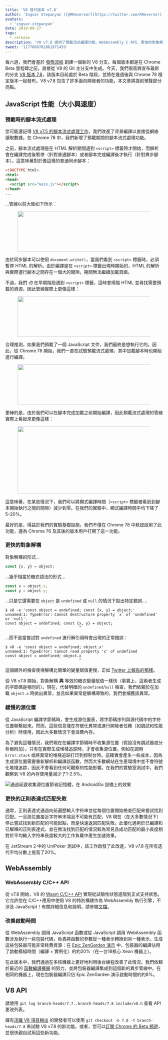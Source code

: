 ```yaml
---
title: 'V8 發行版本 v7.8'
author: 'Ingvar Stepanyan ([@RReverser](https://twitter.com/RReverser)), 懶惰的開發者'
avatars:
  - 'ingvar-stepanyan'
date: 2019-09-27
tags:
  - release
description: 'V8 v7.8 提供了預載流式編譯功能、WebAssembly C API、更快的對象解構及正則匹配，以及改進的啟動速度。'
tweet: '1177600702861971459'
---
```

每六週，我們會基於 [發佈流程](/docs/release-process) 創建一個新的 V8 分支。每個版本都是在 Chrome Beta 里程碑之前，直接從 V8 的 Git 主分支中生成。今天，我們很高興宣布最新的分支 [V8 版本 7.8](https://chromium.googlesource.com/v8/v8.git/+log/branch-heads/7.8)，該版本目前處於 Beta 階段，並將在幾週後與 Chrome 78 穩定版本一起發布。V8 v7.8 包含了許多面向開發者的功能，本文章將提前預覽部分亮點。

<!--truncate-->
## JavaScript 性能（大小與速度）

### 預載時的腳本流式處理

您可能還記得 [V8 v7.5 的腳本流式處理工作](/blog/v8-release-75#script-streaming-directly-from-network)，我們改進了背景編譯以直接從網絡讀取數據。在 Chrome 78 中，我們新增了預載期間的腳本流式處理功能。

之前，腳本流式處理是在 HTML 解析期間遇到 `<script>` 標籤時才開始，而解析會在編譯完成後暫停（針對普通腳本）或者腳本完成編譯後才執行（針對異步腳本）。這意味著對於像這樣的普通同步腳本：

```html
<!DOCTYPE html>
<html>
<head>
  <script src="main.js"></script>
</head>
...
```

…管線以前大致如下所示：

<figure>
  <img src="/_img/v8-release-78/script-streaming-0.svg" width="458" height="130" alt="" loading="lazy"/>
</figure>

由於同步腳本可以使用 `document.write()`，當我們看到 `<script>` 標籤時，必須暫停 HTML 的解析。由於編譯是在 `<script>` 標籤出現時開始的，HTML 的解析與實際運行腳本之間存在一個大的間隙，期間無法繼續加載頁面。

不過，我們 _也_ 在早期階段遇到 `<script>` 標籤，這時會掃描 HTML 並尋找需要預載的資源，因此管線實際上更像這樣：

<figure>
  <img src="/_img/v8-release-78/script-streaming-1.svg" width="600" height="130" alt="" loading="lazy"/>
</figure>

合理推測，如果我們預載了一個 JavaScript 文件，我們最終是想執行它的。因此，從 Chrome 76 開始，我們一直在試驗預載流式處理，其中加載腳本時也開始進行編譯。

<figure>
  <img src="/_img/v8-release-78/script-streaming-2.svg" width="495" height="130" alt="" loading="lazy"/>
</figure>

更棒的是，由於我們可以在腳本完成加載之前開始編譯，因此預載流式處理的管線實際上看起來更像這樣：

<figure>
  <img src="/_img/v8-release-78/script-streaming-3.svg" width="480" height="217" alt="" loading="lazy"/>
</figure>

這意味著，在某些情況下，我們可以將顯式編譯時間（`<script>` 標籤被看到到腳本開始執行之間的間隙）減少到零。在我們的實驗中，顯式編譯時間平均下降了 5–20%。

最好的是，得益於我們的實驗基礎設施，我們不僅在 Chrome 78 中默認啟用了此功能，還為 Chrome 76 及其後的版本用戶打開了這一功能。

### 更快的對象解構

對象解構的形式…

```js
const {x, y} = object;
```

…幾乎相當於糖衣語法的形式...

```js
const x = object.x;
const y = object.y;
```

…只是它還需要在 `object` 是 `undefined` 或 `null` 的情況下拋出特定錯誤....

```
$ v8 -e 'const object = undefined; const {x, y} = object;'
unnamed:1: TypeError: Cannot destructure property `x` of 'undefined' or 'null'.
const object = undefined; const {x, y} = object;
                                 ^
```

…而不是當嘗試對 `undefined` 進行解引用時會出現的正常錯誤：

```
$ v8 -e 'const object = undefined; object.x'
unnamed:1: TypeError: Cannot read property 'x' of undefined
const object = undefined; object.x
                                 ^
```

這個額外的檢查使得解構比簡單的變量賦值更慢，正如 [Twitter 上報告的那樣](https://twitter.com/mkubilayk/status/1166360933087752197)。

從 V8 v7.8 開始，對象解構 **與** 等效的糖衣變量賦值一樣快（事實上，這兩者生成的字節碼是相同的）。現在，代替明確的 `undefined`/`null` 檢查，我們依賴於在加載 `object.x` 時拋出異常，並且如果異常是解構導致的，我們會捕獲該異常。

### 緩慢的源位置

從 JavaScript 編譯字節碼時，會生成源位置表，將字節碼序列與源代碼中的字符位置聯繫起來。然而，這些信息僅在符號化異常或進行開發者任務（如調試和性能分析）時使用，因此大多數情況下會浪費內存。

為了避免這種情況，我們現在在編譯字節碼時不收集源位置（假設沒有調試器或分析器附加）。只有在實際生成堆棧追踪時，才會收集源位置，例如在調用 `Error.stack` 或將異常的堆棧追踪打印到控制台時。這確實會產生一些成本，因為生成源位置需要重新解析和編譯該函數，然而大多數網站在生產環境中並不會符號化堆棧追踪，因此不會看到任何可觀察的性能影響。在我們的實驗室測試中，我們觀察到 V8 的內存使用量減少了1-2.5%。

![通過延遲收集源位置節省記憶體，在 AndroidGo 設備上的效果](/_img/v8-release-78/memory-savings.svg)

### 更快的正則表達式匹配失敗

通常，正則表達式通過向前遍歷輸入字符串並從每個位置開始檢查匹配來嘗試找到匹配。一旦該位置接近字符串末端且不可能有匹配，V8 現在（在大多數情況下）停止嘗試找到新匹配的可能起點，而是快速返回匹配失敗。此優化適用於已編譯和已解釋的正則表達式，並在無法找到匹配的情況較為常見且成功匹配的最小長度相對於平均輸入字符串長度較大的工作負載中產生加速效果。

在 JetStream 2 中的 UniPoker 測試中，該工作啟發了此改進，V8 v7.8 在所有迭代平均分數上提高了20%。

## WebAssembly

### WebAssembly C/C++ API

從 v7.8 開始，V8 的 [Wasm C/C++ API](https://github.com/WebAssembly/wasm-c-api) 實現從試驗性狀態進階到正式支持狀態。它允許您在 C/C++應用中使用 V8 的特別構建作為 WebAssembly 執行引擎，不涉及 JavaScript！有關詳細信息和說明，請參閱[文檔](https://docs.google.com/document/d/1oFPHyNb_eXg6NzrE6xJDNPdJrHMZvx0LqsD6wpbd9vY/edit)。

### 改善啟動時間

從 WebAssembly 調用 JavaScript 函數或從 JavaScript 調用 WebAssembly 函數涉及執行一些包裝代碼，負責將函數的參數從一種表示轉換到另一種表示。生成這些包裝器可能非常耗費資源：在 [Epic ZenGarden 演示](https://s3.amazonaws.com/mozilla-games/ZenGarden/EpicZenGarden.html) 中，包裝器的編譯佔用了啟動模組時間（編譯 + 實例化）的約20%（在一台18核心 Xeon 機器上）。

在此版本中，我們通過在多核機器上更好地利用後台線程改善了此情況。我們依賴於最近的 [函數編譯擴展](/blog/v8-release-77#wasm-compilation) 的努力，並將包裝器編譯集成到這個新的異步管線中。在相同的機器上，現在包裝器編譯只佔 Epic ZenGarden 演示啟動時間的約8%。

## V8 API

請使用 `git log branch-heads/7.7..branch-heads/7.8 include/v8.h` 查看 API 更改列表。

擁有[活躍 V8 項目檢出](/docs/source-code#using-git) 的開發者可以使用 `git checkout -b 7.8 -t branch-heads/7.8` 來試驗 V8 v7.8 的新功能。或者，您可以[訂閱 Chrome 的 Beta 頻道](https://www.google.com/chrome/browser/beta.html)，並很快親自試用這些新功能。
